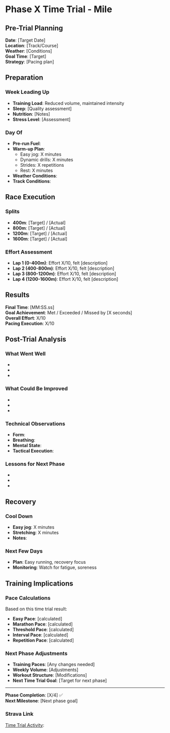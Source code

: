 # Phase X Time Trial - Mile

## Pre-Trial Planning
**Date**: [Target Date]  
**Location**: [Track/Course]  
**Weather**: [Conditions]  
**Goal Time**: [Target]  
**Strategy**: [Pacing plan]

## Preparation

### Week Leading Up
- **Training Load**: Reduced volume, maintained intensity
- **Sleep**: [Quality assessment]
- **Nutrition**: [Notes]
- **Stress Level**: [Assessment]

### Day Of
- **Pre-run Fuel**: 
- **Warm-up Plan**: 
  - Easy jog: X minutes
  - Dynamic drills: X minutes
  - Strides: X repetitions
  - Rest: X minutes
- **Weather Conditions**: 
- **Track Conditions**: 

## Race Execution

### Splits
- **400m**: [Target] / [Actual]
- **800m**: [Target] / [Actual]
- **1200m**: [Target] / [Actual]
- **1600m**: [Target] / [Actual]

### Effort Assessment
- **Lap 1 (0-400m)**: Effort X/10, felt [description]
- **Lap 2 (400-800m)**: Effort X/10, felt [description]
- **Lap 3 (800-1200m)**: Effort X/10, felt [description]
- **Lap 4 (1200-1600m)**: Effort X/10, felt [description]

## Results

**Final Time**: [MM:SS.ss]  
**Goal Achievement**: Met / Exceeded / Missed by [X seconds]  
**Overall Effort**: X/10  
**Pacing Execution**: X/10

## Post-Trial Analysis

### What Went Well
- 
- 
- 

### What Could Be Improved
- 
- 
- 

### Technical Observations
- **Form**: 
- **Breathing**: 
- **Mental State**: 
- **Tactical Execution**: 

### Lessons for Next Phase
- 
- 
- 

## Recovery

### Cool Down
- **Easy jog**: X minutes
- **Stretching**: X minutes
- **Notes**: 

### Next Few Days
- **Plan**: Easy running, recovery focus
- **Monitoring**: Watch for fatigue, soreness

## Training Implications

### Pace Calculations
Based on this time trial result:
- **Easy Pace**: [calculated]
- **Marathon Pace**: [calculated]
- **Threshold Pace**: [calculated]
- **Interval Pace**: [calculated]
- **Repetition Pace**: [calculated]

### Next Phase Adjustments
- **Training Paces**: [Any changes needed]
- **Weekly Volume**: [Adjustments]
- **Workout Structure**: [Modifications]
- **Next Time Trial Goal**: [Target for next phase]

---
**Phase Completion**: [X/4] ✅  
**Next Milestone**: [Next phase goal]

### Strava Link
[Time Trial Activity](): 